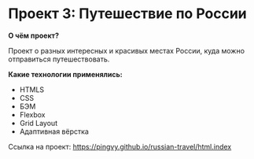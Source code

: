 # Проект 3: Путешествие по России

**О чём проект?**

Проект о разных интересных и красивых местах России, куда можно отправиться путешествовать.

**Какие технологии применялись:**

* HTMLS
* CSS
* БЭМ
* Flexbox
* Grid Layout
* Адаптивная вёрстка

Ссылка на проект: https://pingvy.github.io/russian-travel/html.index

